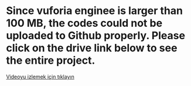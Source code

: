 # **Since vuforia enginee is larger than 100 MB, the codes could not be uploaded to Github properly. Please click on the drive link below to see the entire project.**

[Videoyu izlemek için tıklayın]([videos/video.mp4](https://www.youtube.com/watch?v=qMkjUmyx_b4))

